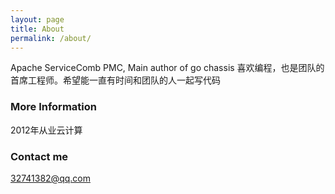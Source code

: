 ```yaml
---
layout: page
title: About
permalink: /about/
---
```


Apache ServiceComb PMC, Main author of go chassis
喜欢编程，也是团队的首席工程师。希望能一直有时间和团队的人一起写代码

### More Information

2012年从业云计算
### Contact me

[32741382@qq.com](mailto:32741382@qq.com)
